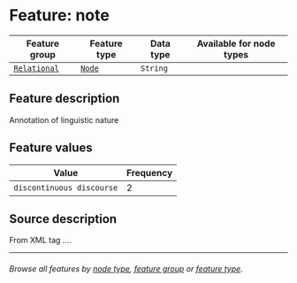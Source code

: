 # Feature: note

Feature group | Feature type | Data type | Available for node types
---  | --- | --- | ---
[`Relational`](featuresbygroup.md#relational-features) | [`Node`](featuresbyfeaturetype.md#node-features) | `String` |

## Feature description

Annotation of linguistic nature

## Feature values 

Value | Frequency
--- | ---
`discontinuous discourse` | 2

## Source description

From XML tag ....

---
###### *Browse all features by [node type](featuresbynodetype.md#readme), [feature group](featuresbygroup.md#readme) or [feature type](featuresbyfeaturetype.md#readme).*

